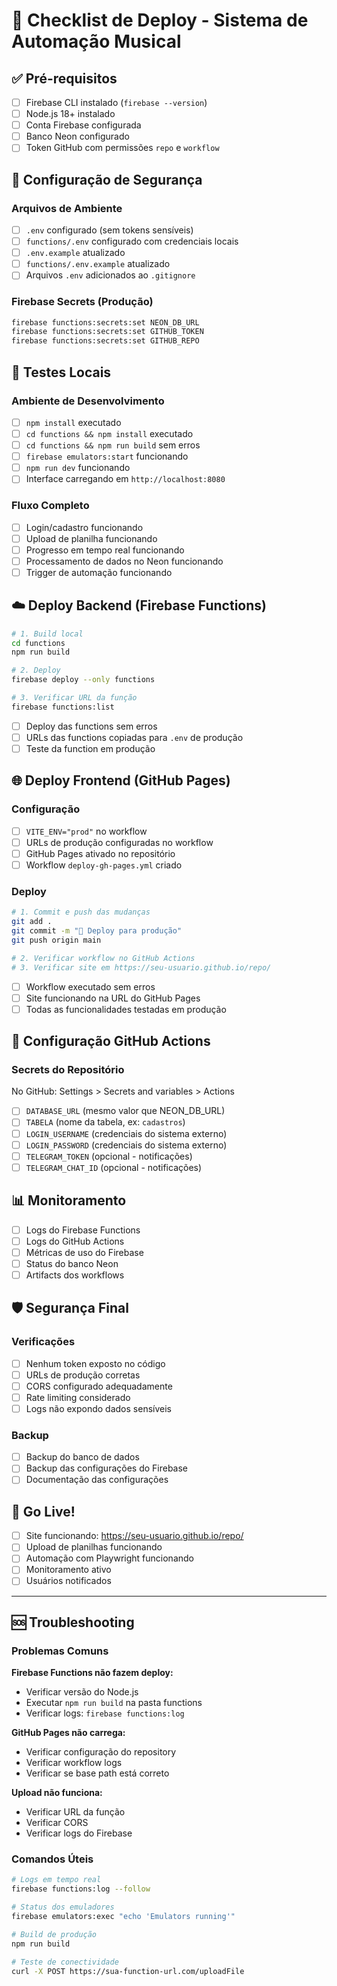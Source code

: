 # 🚀 Checklist de Deploy - Sistema de Automação Musical

## ✅ Pré-requisitos

- [ ] Firebase CLI instalado (`firebase --version`)
- [ ] Node.js 18+ instalado
- [ ] Conta Firebase configurada
- [ ] Banco Neon configurado
- [ ] Token GitHub com permissões `repo` e `workflow`

## 🔐 Configuração de Segurança

### Arquivos de Ambiente
- [ ] `.env` configurado (sem tokens sensíveis)
- [ ] `functions/.env` configurado com credenciais locais
- [ ] `.env.example` atualizado
- [ ] `functions/.env.example` atualizado
- [ ] Arquivos `.env` adicionados ao `.gitignore`

### Firebase Secrets (Produção)
```bash
firebase functions:secrets:set NEON_DB_URL
firebase functions:secrets:set GITHUB_TOKEN  
firebase functions:secrets:set GITHUB_REPO
```

## 🧪 Testes Locais

### Ambiente de Desenvolvimento
- [ ] `npm install` executado
- [ ] `cd functions && npm install` executado
- [ ] `cd functions && npm run build` sem erros
- [ ] `firebase emulators:start` funcionando
- [ ] `npm run dev` funcionando
- [ ] Interface carregando em `http://localhost:8080`

### Fluxo Completo
- [ ] Login/cadastro funcionando
- [ ] Upload de planilha funcionando
- [ ] Progresso em tempo real funcionando
- [ ] Processamento de dados no Neon funcionando
- [ ] Trigger de automação funcionando

## ☁️ Deploy Backend (Firebase Functions)

```bash
# 1. Build local
cd functions
npm run build

# 2. Deploy
firebase deploy --only functions

# 3. Verificar URL da função
firebase functions:list
```

- [ ] Deploy das functions sem erros
- [ ] URLs das functions copiadas para `.env` de produção
- [ ] Teste da function em produção

## 🌐 Deploy Frontend (GitHub Pages)

### Configuração
- [ ] `VITE_ENV="prod"` no workflow
- [ ] URLs de produção configuradas no workflow
- [ ] GitHub Pages ativado no repositório
- [ ] Workflow `deploy-gh-pages.yml` criado

### Deploy
```bash
# 1. Commit e push das mudanças
git add .
git commit -m "🚀 Deploy para produção"
git push origin main

# 2. Verificar workflow no GitHub Actions
# 3. Verificar site em https://seu-usuario.github.io/repo/
```

- [ ] Workflow executado sem erros
- [ ] Site funcionando na URL do GitHub Pages
- [ ] Todas as funcionalidades testadas em produção

## 🔧 Configuração GitHub Actions

### Secrets do Repositório
No GitHub: Settings > Secrets and variables > Actions

- [ ] `DATABASE_URL` (mesmo valor que NEON_DB_URL)
- [ ] `TABELA` (nome da tabela, ex: `cadastros`)
- [ ] `LOGIN_USERNAME` (credenciais do sistema externo)
- [ ] `LOGIN_PASSWORD` (credenciais do sistema externo)
- [ ] `TELEGRAM_TOKEN` (opcional - notificações)
- [ ] `TELEGRAM_CHAT_ID` (opcional - notificações)

## 📊 Monitoramento

- [ ] Logs do Firebase Functions
- [ ] Logs do GitHub Actions
- [ ] Métricas de uso do Firebase
- [ ] Status do banco Neon
- [ ] Artifacts dos workflows

## 🛡️ Segurança Final

### Verificações
- [ ] Nenhum token exposto no código
- [ ] URLs de produção corretas
- [ ] CORS configurado adequadamente
- [ ] Rate limiting considerado
- [ ] Logs não expondo dados sensíveis

### Backup
- [ ] Backup do banco de dados
- [ ] Backup das configurações do Firebase
- [ ] Documentação das configurações

## 🎉 Go Live!

- [ ] Site funcionando: https://seu-usuario.github.io/repo/
- [ ] Upload de planilhas funcionando
- [ ] Automação com Playwright funcionando
- [ ] Monitoramento ativo
- [ ] Usuários notificados

---

## 🆘 Troubleshooting

### Problemas Comuns

**Firebase Functions não fazem deploy:**
- Verificar versão do Node.js
- Executar `npm run build` na pasta functions
- Verificar logs: `firebase functions:log`

**GitHub Pages não carrega:**
- Verificar configuração do repository
- Verificar workflow logs
- Verificar se base path está correto

**Upload não funciona:**
- Verificar URL da função
- Verificar CORS
- Verificar logs do Firebase

### Comandos Úteis

```bash
# Logs em tempo real
firebase functions:log --follow

# Status dos emuladores
firebase emulators:exec "echo 'Emulators running'"

# Build de produção
npm run build

# Teste de conectividade
curl -X POST https://sua-function-url.com/uploadFile
```